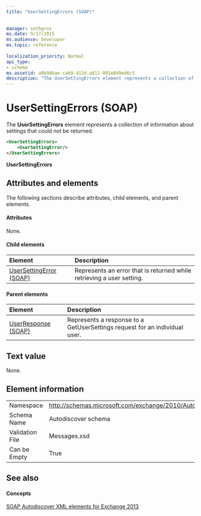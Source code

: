 ```yaml
---
title: "UserSettingErrors (SOAP)"
 
 
manager: sethgros
ms.date: 9/17/2015
ms.audience: Developer
ms.topic: reference
 
localization_priority: Normal
api_type:
- schema
ms.assetid: a9b94bae-cab9-412d-a811-801e849ed6c5
description: "The UserSettingErrors element represents a collection of information about settings that could not be returned."
---
```


# UserSettingErrors (SOAP)

The **UserSettingErrors** element represents a collection of information about settings that could not be returned. 
  
```XML
<UserSettingErrors>
    <UserSettingError/>
</UserSettingErrors>
```

 **UserSettingErrors**
## Attributes and elements

The following sections describe attributes, child elements, and parent elements.
  
#### Attributes

None.
  
#### Child elements

|**Element**|**Description**|
|:-----|:-----|
|[UserSettingError (SOAP)](usersettingerror-soap.md) <br/> |Represents an error that is returned while retrieving a user setting.  <br/> |
   
#### Parent elements

|**Element**|**Description**|
|:-----|:-----|
|[UserResponse (SOAP)](userresponse-soap.md) <br/> |Represents a response to a GetUserSettings request for an individual user.  <br/> |
   
## Text value

None.
  
## Element information

|||
|:-----|:-----|
|Namespace  <br/> |http://schemas.microsoft.com/exchange/2010/Autodiscover  <br/> |
|Schema Name  <br/> |Autodiscover schema  <br/> |
|Validation File  <br/> |Messages.xsd  <br/> |
|Can be Empty  <br/> |True  <br/> |
   
## See also

#### Concepts

[SOAP Autodiscover XML elements for Exchange 2013](soap-autodiscover-xml-elements-for-exchange-2013.md)

